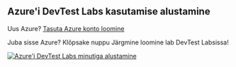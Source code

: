 ## <a name="get-started-with-azure-devtest-labs"></a>Azure'i DevTest Labs kasutamise alustamine
Uus Azure? [Tasuta Azure konto loomine](https://azure.microsoft.com/free)

Juba sisse Azure? Klõpsake nuppu Järgmine loomine lab DevTest Labsissa!

[![Azure'i DevTest Labs minutiga alustamine](./media/devtest-lab-try-it-out/get-started.png)](http://go.microsoft.com/fwlink/?LinkID=627034&clcid=0x409)